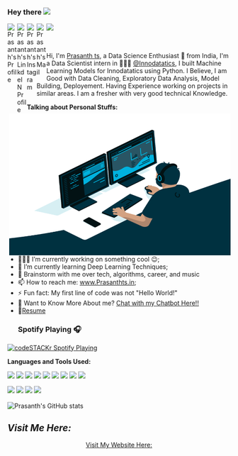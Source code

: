 ### Hey there <img src="https://media.giphy.com/media/hvRJCLFzcasrR4ia7z/giphy.gif" width="25px"><p align="center">
<a href="https://prasanthts.in/">
  <img align="left" alt="Prasanth's Profile" width="22px" src="https://cdn.jsdelivr.net/npm/simple-icons@v3/icons/discord.svg" />
</a>
<a href="https://www.linkedin.com/in/prasanth-ts-60131bb8/">
  <img align="left" alt="Prasanth's LinkdeIN Profile" width="22px" src="https://cdn.jsdelivr.net/npm/simple-icons@v3/icons/linkedin.svg" />
</a>
<a href="https://www.instagram.com/i_am_prasanth_/">
  <img align="left" alt="Prasanth's Instagram" width="22px" src="https://cdn.jsdelivr.net/npm/simple-icons@v3/icons/instagram.svg" />
</a>
<a href="mailto:prasanthts11@gmail.com">
  <img align="left" alt="Prasanth's Mail" width="22px" src="https://cdn.jsdelivr.net/npm/simple-icons@v3/icons/gmail.svg" />
</a>

![](https://visitor-badge.glitch.me/badge?page_id=Prasanth-ts)

<br />

Hi, I'm [Prasanth ts](https://Prasanthts.in/), a Data Science Enthusiast 🚀 from India, I'm a Data Scientist intern in 🙍🏽‍♂️ [@Innodatatics](https://innodatatics.com//), I built Machine Learning Models for Innodatatics using Python. I Believe, I am Good with Data Cleaning, Exploratory Data Analysis, Model Building, Deployement. Having Experience working on projects in similar areas. I am a fresher with very good technical Knowledge.

  <img align="right" alt="GIF" src="https://github.com/Ashish-Gore/Ashish-Gore/blob/master/code.gif?raw=true" width="500" height="320" />
  

**Talking about Personal Stuffs:**

- 👨🏽‍💻 I’m currently working on something cool :wink:;
- 🌱 I’m currently learning Deep Learning Techniques;
- 💬 Brainstorm with me over tech, algorithms, career, and music
- 📫 How to reach me: www.Prasanthts.in;
- ⚡ Fun fact: My first line of code was not "Hello World!"
- 🤖 Want to Know More About me? [Chat with my Chatbot Here!!](https://Prasanthts.in/) 
- 📝[Resume](https://Prasanthts.in/#contact)
  ### Spotify Playing 🎧

[<img src="https://now-playing-codestackr.vercel.app/api/spotify-playing" alt="codeSTACKr Spotify Playing" width="350" />](https://open.spotify.com/user/swyqyimdc12jajde4vpwd2x1b)

**Languages and Tools Used:**  

<code><img height="20" src="https://www.ashishgore.com/images/skills/R.png"></code>
<code><img height="20" src="https://www.ashishgore.com/images/skills/python.png"></code>
<code><img height="20" src="https://www.ashishgore.com/images/skills/cloud.png"></code>
<code><img height="20" src="https://www.ashishgore.com/images/skills/tableau.png"></code>
<code><img height="20" src="https://www.ashishgore.com/images/skills/sql.png"></code>
<code><img height="20" src="https://www.ashishgore.com/images/skills/excel.png"></code>
<code><img height="20" src="https://www.ashishgore.com/images/skills/html.png"></code>
<code><img height="20" src="https://www.ashishgore.com/images/skills/pyspark.png"></code>
<code><img height="20" src="https://www.ashishgore.com/images/projects/nlp.png"></code>


<code><img height="20" src="https://img.shields.io/badge/-CSS3-black?logo=css3&style=social"></code>
<code><img height="20" src="https://img.shields.io/badge/-Bootstrap-black?logo=bootstrap&style=social"></code>
<code><img height="20" src="https://img.shields.io/badge/-Git-black?logo=git&style=social"></code>
<code><img height="20" src="https://img.shields.io/badge/-GitHub-black?logo=github&style=social"></code>
<br /><br />
  <img alt="Prasanth's GitHub stats" src="https://github-readme-stats.vercel.app/api?username=Prasanth-ts&show_icons=true&theme=radical" />
<h2><i>Visit Me Here:</i></h2>
<a href="https://Prasanthts.in/">
<p align="center"> Visit My Website Here:
</a>
